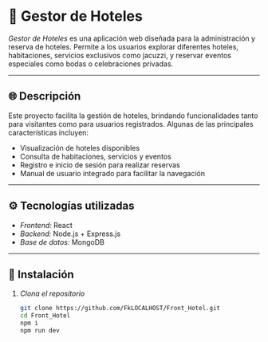 # 🏨 Gestor de Hoteles

*Gestor de Hoteles* es una aplicación web diseñada para la administración y reserva de hoteles. Permite a los usuarios explorar diferentes hoteles, habitaciones, servicios exclusivos como jacuzzi, y reservar eventos especiales como bodas o celebraciones privadas.

---

## 🌐 Descripción

Este proyecto facilita la gestión de hoteles, brindando funcionalidades tanto para visitantes como para usuarios registrados. Algunas de las principales características incluyen:

- Visualización de hoteles disponibles
- Consulta de habitaciones, servicios y eventos
- Registro e inicio de sesión para realizar reservas
- Manual de usuario integrado para facilitar la navegación

---

## ⚙️ Tecnologías utilizadas

- *Frontend:* React
- *Backend:* Node.js + Express.js
- *Base de datos:* MongoDB

---

## 🚀 Instalación

1. *Clona el repositorio*
   ```bash
   git clone https://github.com/FkLOCALHOST/Front_Hotel.git
   cd Front_Hotel
   npm i
   npm run dev
